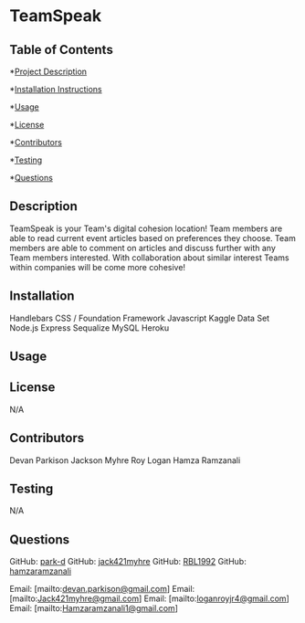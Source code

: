 
# TeamSpeak 

## Table of Contents
*[Project Description](#description)

*[Installation Instructions](#installation)

*[Usage](#usage)

*[License](#license)

*[Contributors](#contributors)

*[Testing](#testing)

*[Questions](#questions)

## Description
TeamSpeak is your Team's digital cohesion location! Team members are able to read current event articles based on preferences they choose. Team members are able to comment on articles and discuss further with any Team members interested. With collaboration about similar interest Teams within companies will be come more cohesive!

## Installation

Handlebars
CSS / Foundation Framework
Javascript
Kaggle Data Set
Node.js
Express
Sequalize
MySQL
Heroku

## Usage



## License
N/A


## Contributors
Devan Parkison
Jackson Myhre
Roy Logan
Hamza Ramzanali

## Testing
N/A


## Questions

GitHub: [park-d](https://github.com/park-d)
GitHub: [jack421myhre](https://github.com/jack421myhre)
GitHub: [RBL1992](https://github.com/RBL1992)
GitHub: [hamzaramzanali](https://github.com/hamzaramzanali)

Email: [mailto:devan.parkison@gmail.com]
Email: [mailto:Jack421myhre@gmail.com]
Email: [mailto:loganroyjr4@gmail.com]
Email: [mailto:Hamzaramzanali1@gmail.com]